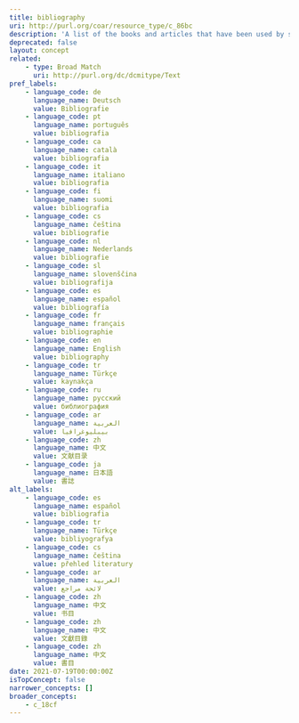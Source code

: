 ```yaml
---
title: bibliography
uri: http://purl.org/coar/resource_type/c_86bc
description: 'A list of the books and articles that have been used by someone when writing a particular book or article [Source: https://dictionary.cambridge.org/dictionary/english/bibliography]'
deprecated: false
layout: concept
related:
    - type: Broad Match
      uri: http://purl.org/dc/dcmitype/Text
pref_labels:
    - language_code: de
      language_name: Deutsch
      value: Bibliografie
    - language_code: pt
      language_name: português
      value: bibliografia
    - language_code: ca
      language_name: català
      value: bibliografia
    - language_code: it
      language_name: italiano
      value: bibliografia
    - language_code: fi
      language_name: suomi
      value: bibliografia
    - language_code: cs
      language_name: čeština
      value: bibliografie
    - language_code: nl
      language_name: Nederlands
      value: bibliografie
    - language_code: sl
      language_name: slovenščina
      value: bibliografija
    - language_code: es
      language_name: español
      value: bibliografía
    - language_code: fr
      language_name: français
      value: bibliographie
    - language_code: en
      language_name: English
      value: bibliography
    - language_code: tr
      language_name: Türkçe
      value: kaynakça
    - language_code: ru
      language_name: русский
      value: библиография
    - language_code: ar
      language_name: العربية
      value: بيبليوغرافيا
    - language_code: zh
      language_name: 中文
      value: 文献目录
    - language_code: ja
      language_name: 日本語
      value: 書誌
alt_labels:
    - language_code: es
      language_name: español
      value: bibliografia
    - language_code: tr
      language_name: Türkçe
      value: bibliyografya
    - language_code: cs
      language_name: čeština
      value: přehled literatury
    - language_code: ar
      language_name: العربية
      value: لائحة مراجع
    - language_code: zh
      language_name: 中文
      value: 书目
    - language_code: zh
      language_name: 中文
      value: 文獻目錄
    - language_code: zh
      language_name: 中文
      value: 書目
date: 2021-07-19T00:00:00Z
isTopConcept: false
narrower_concepts: []
broader_concepts:
    - c_18cf
---
```


